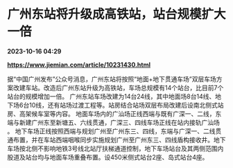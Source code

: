 # 广州东站将升级成高铁站，站台规模扩大一倍

**2023-10-16 04:29**

**https://www.jiemian.com/article/10231430.html**

据“中国广州发布”公众号消息，广州东站将按照“地面+地下贯通车场”双层车场方案改建车站。改造后广州东站升级为高铁站，车场总规模有14个站台，比目前7个站台的规模增加一倍。 广州东站车场改建为14台24线，其中地面场8台14线、地下场6台10线，还有站场过渡工程等。站房结合站场双层布局改建后设南北侧式站房、高架候车室等内容。 地面车场内的广汕场正线西端与既有广深一、二线，东端与新建广州东至新塘五、六线贯通，广深三、四线车场正线在站内接轨广汕场 。 地下车场正线按照西端与规划广州至广州东三、四线，东端与广深一、二线贯通布置，并在车站西端咽喉同步实施规划广州至广州东三、四线盾构接收井。地下车场按北侧不影响地铁3号线北站厅扶梯通道控制，地下车场站台及其两侧范围内股道及站台均与地面车场重叠布置。设450米侧式站台2座、岛式站台4座。